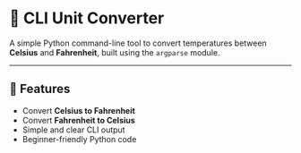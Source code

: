 # 🔁 CLI Unit Converter

A simple Python command-line tool to convert temperatures between **Celsius** and **Fahrenheit**, built using the `argparse` module.

---

## 📌 Features

- Convert **Celsius to Fahrenheit**
- Convert **Fahrenheit to Celsius**
- Simple and clear CLI output
- Beginner-friendly Python code

